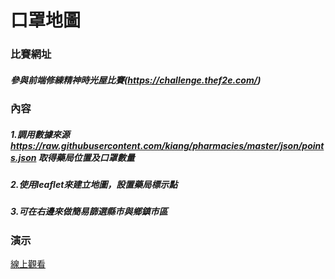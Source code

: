 # 口罩地圖
### 比賽網址
##### 參與前端修練精神時光屋比賽(https://challenge.thef2e.com/)
### 內容
##### 1.調用數據來源 https://raw.githubusercontent.com/kiang/pharmacies/master/json/points.json 取得藥局位置及口罩數量
##### 2.使用leaflet來建立地圖，設置藥局標示點
##### 3.可在右邊來做簡易篩選縣市與鄉鎮市區
### 演示
[線上觀看](https://virtools.github.io/MASKMAP/)


